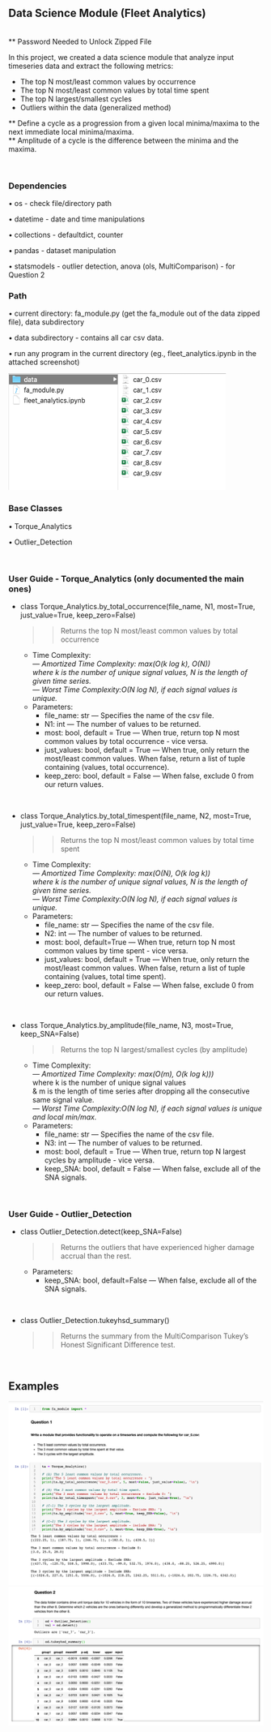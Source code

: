 ## Data Science Module (Fleet Analytics)

<br>
** Password Needed to Unlock Zipped File

In this project, we created a data science module that analyze input timeseries data and extract the following metrics: 
- The top N most/least common values by occurrence
- The top N most/least common values by total time spent
- The top N largest/smallest cycles 
- Outliers within the data (generalized method)

** Define a cycle as a progression from a given local minima/maxima to the next immediate local minima/maxima. <br>
** Amplitude of a cycle is the difference between the minima and the maxima. 

<br>

### Dependencies

• os - check file/directory path

• datetime - date and time manipulations

• collections - defaultdict, counter

• pandas - dataset manipulation

• statsmodels - outlier detection, anova (ols, MultiComparison) - for Question 2

### Path

• current directory: fa_module.py (get the fa_module out of the data zipped file), data subdirectory

• data subdirectory - contains all car csv data.

• run any program in the current directory (eg., fleet_analytics.ipynb in the attached screenshot)

<img src="screenshot_1.png" width="430" height="230">

### Base Classes

• Torque_Analytics

• Outlier_Detection

<br> 

### User Guide - Torque_Analytics (only documented the main ones)

- class Torque_Analytics.by_total_occurrence(file_name, N1, most=True, just_value=True,
    keep_zero=False) <br>
    >> Returns the top N most/least common values by total occurrence
    
    - Time Complexity: <br>
       _— Amortized Time Complexity: max(O(k log k), O(N))_ <br>
       _where k is the number of unique signal values, N is the length of given time series._ <br>
       _— Worst Time Complexity:O(N log N), if each signal values is unique._ <br>
    - Parameters:
       - file_name: str
          — Specifies the name of the csv file.
       - N1: int
          — The number of values to be returned.
       - most: bool, default = True
          — When true, return top N most common values by total occurrence - vice versa.
       - just_values: bool, default = True
          — When true, only return the most/least common values. When false, return a list of
          tuple containing (values, total occurrence).
       - keep_zero: bool, default = False
          — When false, exclude 0 from our return values.
 
 <br>
 
- class Torque_Analytics.by_total_timespent(file_name, N2, most=True, just_value=True,
    keep_zero=False) <br>
    >> Returns the top N most/least common values by total time spent
    
    - Time Complexity: <br>
       _— Amortized Time Complexity: max(O(N), O(k log k))_ <br>
       _where k is the number of unique signal values, N is the length of given time series._ <br>
       _— Worst Time Complexity:O(N log N), if each signal values is unique._ <br>
    - Parameters:
       - file_name: str
          — Specifies the name of the csv file.
       - N2: int
          — The number of values to be returned.
       - most: bool, default=True
          — When true, return top N most common values by time spent - vice versa.
        - just_values: bool, default = True
          — When true, only return the most/least common values. When false, return a list of tuple containing (values, total time spent).
        - keep_zero: bool, default = False
          — When false, exclude 0 from our return values.

<br> 

- class Torque_Analytics.by_amplitude(file_name, N3, most=True, keep_SNA=False) <br>
    >> Returns the top N largest/smallest cycles (by amplitude)

    - Time Complexity: <br>
       _— Amortized Time Complexity: max(O(m), O(k log k)))_ <br>
       where k is the number of unique signal values <br> 
       & m is the length of time series after dropping all the consecutive same signal value. <br>
       _— Worst Time Complexity:O(N log N), if each signal values is unique and local min/max._ <br>
    - Parameters:
       - file_name: str
          — Specifies the name of the csv file.
       - N3: int
          — The number of values to be returned.
       - most: bool, default = True
          — When true, return top N largest cycles by amplitude - vice versa.
       - keep_SNA: bool, default = False
          — When false, exclude all of the SNA signals.

<br> 

### User Guide - Outlier_Detection

- class Outlier_Detection.detect(keep_SNA=False)<br>
    >> Returns the outliers that have experienced higher damage accrual than the rest.
    
    - Parameters:
       - keep_SNA: bool, default=False
          — When false, exclude all of the SNA signals.
<br>

- class Outlier_Detection.tukeyhsd_summary() <br>

    >> Returns the summary from the MultiComparison Tukey’s Honest Significant Difference test.
    
    
    
<br>

## Examples
<img src="screenshot_2.png">
<img src="screenshot_3.png">

